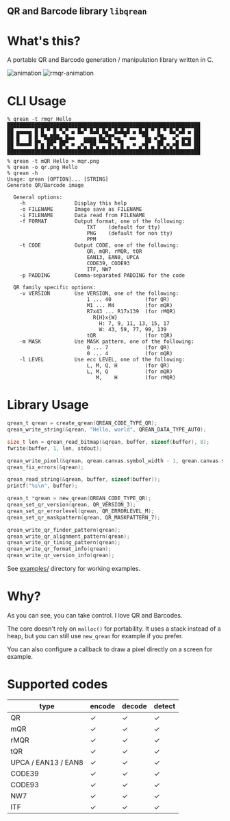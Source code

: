 QR and Barcode library `libqrean`
----

# What's this?

A portable QR and Barcode generation / manipulation library written in C.

![animation](https://github.com/kikuchan/libqrean/assets/445223/1fdf9b2f-df63-4c0e-8cd6-a72633f2abc3)
![rmqr-animation](https://github.com/kikuchan/libqrean/assets/445223/e56d97b3-24a3-44d2-8ee3-d0f4339c6157)

# CLI Usage
```
% qrean -t rmqr Hello
███████████████████████████████████████████████████████████████
██ ▄▄▄▄▄ █ █ ▀ █ ▀▄▀ ▄ █▄▀ █▄█ █▄▀ █▄█▄█ ▄ █▄█ ▀ █ ▀ █▄▀▄█ ▄ ██
██ █   █ █ ▀█▄███▄ █▄▄   ▄▄▄▄ █▄▀█▀▄▄ ▀ ▄▄  ▀█▄ ▄▀█▄  ▄▀ ▄▄▄ ██
██ █▄▄▄█ █▀▄ ██▀ ██▀ ▄  ▄▀▀██ ▀▀▀█▄ ▀█   ▄  ▄█▀  ██ ▄ ▄█ █▄█ ██
██▄▄▄▄▄▄▄█▄█▄█▄█▄█▄█▄▄▄█▄█▄█▄█▄█▄█▄█▄█▄█▄▄▄█▄█▄█▄█▄█▄█▄█▄▄▄▄▄██
▀▀▀▀▀▀▀▀▀▀▀▀▀▀▀▀▀▀▀▀▀▀▀▀▀▀▀▀▀▀▀▀▀▀▀▀▀▀▀▀▀▀▀▀▀▀▀▀▀▀▀▀▀▀▀▀▀▀▀▀▀▀▀
% qrean -t mQR Hello > mqr.png
% qrean -o qr.png Hello 
% qrean -h
Usage: qrean [OPTION]... [STRING]
Generate QR/Barcode image

  General options:
    -h                Display this help
    -o FILENAME       Image save as FILENAME
    -i FILENAME       Data read from FILENAME
    -f FORMAT         Output format, one of the following:
                          TXT    (default for tty)
                          PNG    (default for non tty)
                          PPM
    -t CODE           Output CODE, one of the following:
                          QR, mQR, rMQR, tQR
                          EAN13, EAN8, UPCA
                          CODE39, CODE93
                          ITF, NW7
    -p PADDING        Comma-separated PADDING for the code

  QR family specific options:
    -v VERSION        Use VERSION, one of the following:
                          1 ... 40           (for QR)
                          M1 ... M4          (for mQR)
                          R7x43 ... R17x139  (for rMQR)
                            R{H}x{W}
                              H: 7, 9, 11, 13, 15, 17
                              W: 43, 59, 77, 99, 139
                          tQR                (for tQR)
    -m MASK           Use MASK pattern, one of the following:
                          0 ... 7            (for QR)
                          0 ... 4            (for mQR)
    -l LEVEL          Use ecc LEVEL, one of the following:
                          L, M, Q, H         (for QR)
                          L, M, Q            (for mQR)
                             M,    H         (for rMQR)
```

# Library Usage
```c
qrean_t qrean = create_qrean(QREAN_CODE_TYPE_QR);
qrean_write_string(&qrean, "Hello, world", QREAN_DATA_TYPE_AUTO);

size_t len = qrean_read_bitmap(&qrean, buffer, sizeof(buffer), 8);
fwrite(buffer, 1, len, stdout);
```

```c
qrean_write_pixel(&qrean, qrean.canvas.symbol_width - 1, qrean.canvas.symbol_height - 1, 0);
qrean_fix_errors(&qrean);

qrean_read_string(&qrean, buffer, sizeof(buffer));
printf("%s\n", buffer);
```

```c
qrean_t *qrean = new_qrean(QREAN_CODE_TYPE_QR);
qrean_set_qr_version(qrean, QR_VERSION_3);
qrean_set_qr_errorlevel(qrean, QR_ERRORLEVEL_M);
qrean_set_qr_maskpattern(qrean, QR_MASKPATTERN_7);

qrean_write_qr_finder_pattern(qrean);
qrean_write_qr_alignment_pattern(qrean);
qrean_write_qr_timing_pattern(qrean);
qrean_write_qr_format_info(qrean);
qrean_write_qr_version_info(qrean);
```

See [examples/](examples/) directory for working examples.

# Why?

As you can see, you can take control.
I love QR and Barcodes.

The core doesn't rely on `malloc()` for portability. It uses a stack instead of a heap, but you can still use `new_qrean` for example if you prefer.

You can also configure a callback to draw a pixel directly on a screen for example.

# Supported codes

| type                | encode | decode | detect
|---------------------|--------|--------|-----------
| QR                  | ✓      | ✓      | ✓
| mQR                 | ✓      | ✓      | ✓
| rMQR                | ✓      | ✓      | ✓
| tQR                 | ✓      | ✓      | ✓
| UPCA / EAN13 / EAN8 | ✓      | ✓      | ✓
| CODE39              | ✓      | ✓      | ✓
| CODE93              | ✓      | ✓      | ✓
| NW7                 | ✓      | ✓      | ✓
| ITF                 | ✓      | ✓      | ✓

